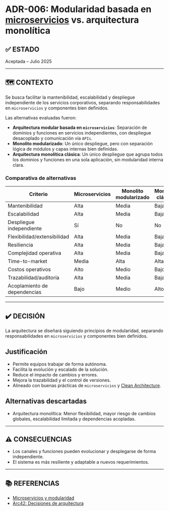 # ADR-006: Modularidad basada en [microservicios](https://martinfowler.com/articles/microservices.html) vs. arquitectura monolítica

## ✅ ESTADO

Aceptada – Julio 2025

---

## 🗺️ CONTEXTO

Se busca facilitar la mantenibilidad, escalabilidad y despliegue independiente de los servicios corporativos, separando responsabilidades en `microservicios` y componentes bien definidos.

Las alternativas evaluadas fueron:

- **Arquitectura modular basada en `microservicios`**: Separación de dominios y funciones en servicios independientes, con despliegue desacoplado y comunicación vía `APIs`.
- **Monolito modularizado**: Un único despliegue, pero con separación lógica de módulos y capas internas bien definidas.
- **Arquitectura monolítica clásica**: Un único despliegue que agrupa todos los dominios y funciones en una sola aplicación, sin modularidad interna clara.

### Comparativa de alternativas

| Criterio                    | Microservicios | Monolito modularizado | Monolito clásico |
|-----------------------------|----------------|----------------------|------------------|
| Mantenibilidad              | Alta           | Media                | Baja             |
| Escalabilidad               | Alta           | Media                | Baja             |
| Despliegue independiente    | Sí             | No                   | No               |
| Flexibilidad/extensibilidad | Alta           | Media                | Baja             |
| Resiliencia                 | Alta           | Media                | Baja             |
| Complejidad operativa       | Alta           | Media                | Baja             |
| Time-to-market              | Media          | Alta                 | Alta             |
| Costos operativos           | Alto           | Medio                | Bajo             |
| Trazabilidad/auditoría      | Alta           | Media                | Baja             |
| Acoplamiento de dependencias| Bajo           | Medio                | Alto             |

---

## ✔️ DECISIÓN

La arquitectura se diseñará siguiendo principios de modularidad, separando responsabilidades en `microservicios` y componentes bien definidos.

## Justificación

- Permite equipos trabajar de forma autónoma.
- Facilita la evolución y escalado de la solución.
- Reduce el impacto de cambios y errores.
- Mejora la trazabilidad y el control de versiones.
- Alineado con buenas prácticas de `microservicios` y [Clean Architecture](https://8thlight.com/blog/uncle-bob/2012/08/13/the-clean-architecture.html).

## Alternativas descartadas

- Arquitectura monolítica: Menor flexibilidad, mayor riesgo de cambios globales, escalabilidad limitada y dependencias acopladas.

---

## ⚠️ CONSECUENCIAS

- Los canales y funciones pueden evolucionar y desplegarse de forma independiente.
- El sistema es más resiliente y adaptable a nuevos requerimientos.

---

## 📚 REFERENCIAS

- [Microservicios y modularidad](https://martinfowler.com/articles/microservices.html)
- [Arc42: Decisiones de arquitectura](https://arc42.org/decision/)
